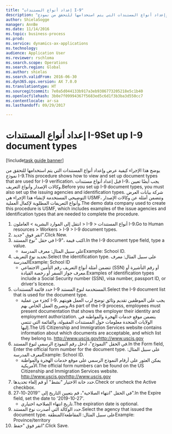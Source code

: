 ```yaml
--- 
title: "إعداد أنواع المستندات I-9"
description: "يوضح هذا الإجراء كيفية عرض وإعداد أنواع المستندات التي يتم استخدامها للتحقق من نموذج I-9."
author: ShielaSogge
manager: AnnBe
ms.date: 11/14/2016
ms.topic: business-process
ms.prod: 
ms.service: dynamics-ax-applications
ms.technology: 
audience: Application User
ms.reviewer: rschloma
ms.search.scope: Operations
ms.search.region: Global
ms.author: shielas
ms.search.validFrom: 2016-06-30
ms.dyn365.ops.version: AX 7.0.0
ms.translationtype: HT
ms.sourcegitcommit: 7e0a5d044133b917a3eb9386773205218e5c1b40
ms.openlocfilehash: 3b0e7f09994367f5683ed5c6d1f3b3ba3d550cc7
ms.contentlocale: ar-sa
ms.lasthandoff: 09/29/2017

---
```

# <a name="set-up-i-9-document-types"></a><span data-ttu-id="5f414-103">إعداد أنواع المستندات I-9</span><span class="sxs-lookup"><span data-stu-id="5f414-103">Set up I-9 document types</span></span>

[!include[task guide banner](../../../includes/task-guide-banner.md)]

<span data-ttu-id="5f414-104">يوضح هذا الإجراء كيفية عرض وإعداد أنواع المستندات التي يتم استخدامها للتحقق من نموذج I-9.</span><span class="sxs-lookup"><span data-stu-id="5f414-104">This procedure shows how to view and set up document types that are used for I-9 verification.</span></span> <span data-ttu-id="5f414-105">قبل إعداد أنواع مستندات I-9، يجب أيضًا تعيين وكالات الإصدار وأنواع التعريف.</span><span class="sxs-lookup"><span data-stu-id="5f414-105">Before you set up I-9 document types, you must also set up the issuing agencies and identification types.</span></span> <span data-ttu-id="5f414-106">شركة بيانات العرض التوضيحي المستخدمة لإنشاء هذا الإجراء هي USMF، وتتضمن أمثلة عن وكالات الإصدار وأنواع التعريفات المطلوبة لإكمال العملية.</span><span class="sxs-lookup"><span data-stu-id="5f414-106">The demo data company used to create this procedure is USMF, which includes examples of the issue agencies and identification types that are needed to complete the procedure.</span></span>

1. <span data-ttu-id="5f414-107">انتقل إلى الموارد البشرية > العاملون > I-9 > أنواع المستندات I-9‬.</span><span class="sxs-lookup"><span data-stu-id="5f414-107">Go to Human resources > Workers > I-9 > I-9 document types.</span></span>
2. <span data-ttu-id="5f414-108">انقر فوق "جديد".</span><span class="sxs-lookup"><span data-stu-id="5f414-108">Click New.</span></span>
3. <span data-ttu-id="5f414-109">في حقل "نوع المستند I-9‬"، اكتب قيمة.</span><span class="sxs-lookup"><span data-stu-id="5f414-109">In the I-9 document type field, type a value.</span></span>
    * <span data-ttu-id="5f414-110">على سبيل المثال: معرف المدرسة</span><span class="sxs-lookup"><span data-stu-id="5f414-110">Example: School ID.</span></span>  
4. <span data-ttu-id="5f414-111">تحديد نوع التعريف.</span><span class="sxs-lookup"><span data-stu-id="5f414-111">Select the identification type.</span></span>  <span data-ttu-id="5f414-112">على سبيل المثال: معرف المدرسة</span><span class="sxs-lookup"><span data-stu-id="5f414-112">Example:  School ID</span></span>
    * <span data-ttu-id="5f414-113">تتضمن أمثلة أنواع التعريف رقم التأمين الاجتماعي (SSN) أو رقم التأشيرة أو معرف جواز السفر أو رخصة القيادة.</span><span class="sxs-lookup"><span data-stu-id="5f414-113">Examples of identification types include a Social Security number (SSN), visa number, passport ID, or driver's licence.</span></span>  
5. <span data-ttu-id="5f414-114">حدد قائمة المستندات I-9 المستخدمة لنوع المستند.</span><span class="sxs-lookup"><span data-stu-id="5f414-114">Select the I-9 document list that is used for the document type.</span></span>
    * <span data-ttu-id="5f414-115">كجزء من عملية I-9، يجب على الموظفين تقديم وثائق توضح لرب العمل هويتهم وتصريح العمل‬ الخاص بهم.</span><span class="sxs-lookup"><span data-stu-id="5f414-115">As part of the I-9 process, employees must present documentation that shows the employer their identity and employment authorization.</span></span> <span data-ttu-id="5f414-116">يتضمن موقع خدمات الهجرة والمواطنة في الولايات المتحدة معلومات حول المستندات المقبولة، والقائمة التي تنتمي إليها.</span><span class="sxs-lookup"><span data-stu-id="5f414-116">The US Citizenship and Immigration Services website contains information about which documents are acceptable, and which list they belong to.</span></span>  <span data-ttu-id="5f414-117">http://www.uscis.gov</span><span class="sxs-lookup"><span data-stu-id="5f414-117">http://www.uscis.gov</span></span>  
6. <span data-ttu-id="5f414-118">في الحقل "النموذج"، أدخل رقم النموذج الرسمي لنوع المستند.</span><span class="sxs-lookup"><span data-stu-id="5f414-118">In the Form field, Enter the official form number for the document type.</span></span> <span data-ttu-id="5f414-119">على سبيل المثال: معرف المدرسة</span><span class="sxs-lookup"><span data-stu-id="5f414-119">Example: School ID.</span></span>
    * <span data-ttu-id="5f414-120">يمكن العثور على أرقام النموذج الرسمي على موقع خدمات الهجرة والمواطنة الأمريكية.</span><span class="sxs-lookup"><span data-stu-id="5f414-120">The official form numbers can be found on the US Citizenship and Immigration Services website.</span></span>  <span data-ttu-id="5f414-121">http://www.uscis.gov</span><span class="sxs-lookup"><span data-stu-id="5f414-121">http://www.uscis.gov</span></span>  
7. <span data-ttu-id="5f414-122">حدد خانة الاختيار "نشط" أو قم إلغاء تحديدها.</span><span class="sxs-lookup"><span data-stu-id="5f414-122">Check or uncheck the Active checkbox.</span></span>
8. <span data-ttu-id="5f414-123">في الحقل "انتهاء الصلاحية"، قم بتعيين التاريخ إلى ''2019-10-27".</span><span class="sxs-lookup"><span data-stu-id="5f414-123">In the Expire field, set the date to '2019-10-27'.</span></span>
    * <span data-ttu-id="5f414-124">تاريخ انتهاء الصلاحية اختياري.</span><span class="sxs-lookup"><span data-stu-id="5f414-124">The expiration date is optional.</span></span>  
9. <span data-ttu-id="5f414-125">حدد الوكالة التي أصدرت نوع المستند.</span><span class="sxs-lookup"><span data-stu-id="5f414-125">Select the agency that issued the document type.</span></span> <span data-ttu-id="5f414-126">على سبيل المثال: المقاطعة/المنطقة</span><span class="sxs-lookup"><span data-stu-id="5f414-126">Example: Province/territory</span></span>
10. <span data-ttu-id="5f414-127">انقر فوق "حفظ".</span><span class="sxs-lookup"><span data-stu-id="5f414-127">Click Save.</span></span>


